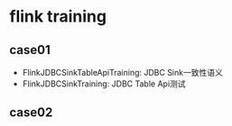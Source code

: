 # flink training

## case01
- FlinkJDBCSinkTableApiTraining: JDBC Sink一致性语义
- FlinkJDBCSinkTraining: JDBC Table Api测试

## case02
